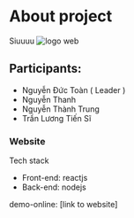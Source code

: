 # About project
Siuuuu
![logo web](https://res.cloudinary.com/dcwka06ph/image/upload/v1669344948/Website_project/logo_mwaet4.jpg)
## Participants:
- Nguyễn Đức Toàn ( Leader )
- Nguyễn Thanh
- Nguyễn Thành Trung
- Trần Lương Tiến Sĩ

### Website
Tech stack
- Front-end: reactjs
- Back-end: nodejs


demo-online: [link to website]
